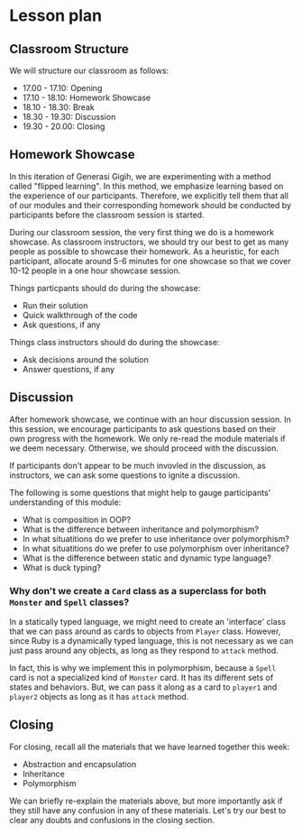 # Lesson plan

## Classroom Structure

We will structure our classroom as follows:
- 17.00 - 17.10: Opening
- 17.10 - 18.10: Homework Showcase
- 18.10 - 18.30: Break
- 18.30 - 19.30: Discussion
- 19.30 - 20.00: Closing

## Homework Showcase

In this iteration of Generasi Gigih, we are experimenting with a method called "flipped learning". In this method, we emphasize learning based on the experience of our participants. Therefore, we explicitly tell them that all of our modules and their corresponding homework should be conducted by participants before the classroom session is started.

During our classroom session, the very first thing we do is a homework showcase. As classroom instructors, we should try our best to get as many people as possible to showcase their homework. As a heuristic, for each participant, allocate around 5-6 minutes for one showcase so that we cover 10-12 people in a one hour showcase session.

Things particpants should do during the showcase:
- Run their solution
- Quick walkthrough of the code
- Ask questions, if any

Things class instructors should do during the showcase:
- Ask decisions around the solution
- Answer questions, if any

## Discussion

After homework showcase, we continue with an hour discussion session. In this session, we encourage participants to ask questions based on their own progress with the homework. We only re-read the module materials if we deem necessary. Otherwise, we should proceed with the discussion.

If participants don't appear to be much invovled in the discussion, as instructors, we can ask some questions to ignite a discussion.

The following is some questions that might help to gauge participants' understanding of this module:
- What is composition in OOP?
- What is the difference between inheritance and polymorphism?
- In what situatitions do we prefer to use inheritance over polymorphism?
- In what situatitions do we prefer to use polymorphism over inheritance?
- What is the difference between static and dynamic type language?
- What is duck typing?

### Why don't we create a `Card` class as a superclass for both `Monster` and `Spell` classes?

In a statically typed language, we might need to create an 'interface' class that we can pass around as cards to objects from `Player` class. However, since Ruby is a dynamically typed language, this is not necessary as we can just pass around any objects, as long as they respond to `attack` method.

In fact, this is why we implement this in polymorphism, because a `Spell` card is not a specialized kind of `Monster` card. It has its different sets of states and behaviors. But, we can pass it along as a card to `player1` and `player2` objects as long as it has `attack` method.

## Closing

For closing, recall all the materials that we have learned together this week:
- Abstraction and encapsulation
- Inheritance
- Polymorphism

We can briefly re-explain the materials above, but more importantly ask if they still have any confusion in any of these materials. Let's try our best to clear any doubts and confusions in the closing section.
